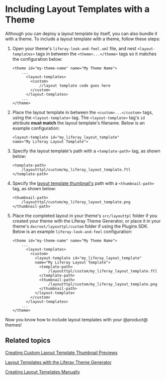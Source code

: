 # Including Layout Templates with a Theme [](id=including-layout-templates-with-a-theme)

Although you can deploy a layout template by itself, you can also bundle it with 
a theme. To include a layout template with a theme, follow these steps:

1.  Open your theme's `liferay-look-and-feel.xml` file, and nest 
    `<layout-templates>` tags in between the `<theme>...</theme>` tags so it 
    matches the configuration below:
    
        <theme id="my-theme-name" name="My Theme Name">
            ...
              <layout-templates>
                <custom>
                    //layout template code goes here
                </custom>
              </layout-templates>
            ...
        </theme>  
    
2.  Place the layout template in between the `<custom>...</custom>` tags, using 
    the `<layout-template>` tag. The `<layout-template>` tag's `id` attribute 
    **must match** the layout template's filename. Below is an example 
    configuration:
    
        <layout-template id="my_liferay_layout_template" 
        name="My Liferay Layout Template">
    
3.  Specify the layout template's path with a `<template-path>` tag, as shown 
    below:

        <template-path>
            /layoutttpl/custom/my_liferay_layout_template.ftl
        </template-path>
    
4.  Specify the 
    [layout template thumbnail's](/develop/tutorials/-/knowledge_base/7-1/creating-a-custom-thumbnail-for-your-layout-template) 
    path with a `<thumbnail-path>` tag, as shown below:

        <thumbnail-path>
            /layoutttpl/custom/my_liferay_layout_template.png
        </thumbnail-path>
    
5.  Place the completed layout in your theme's `src/layouttpl` folder if you 
    created your theme with the Liferay Theme Generator, or place it in your 
    theme's `docroot/layouttpl/custom` folder if using the Plugins SDK. Below is 
    an example `liferay-look-and-feel` configuration:

        <theme id="my-theme-name" name="My Theme Name">
            ...
              <layout-templates>
                <custom>
                  <layout-template id="my_liferay_layout_template" 
                  name="My Liferay Layout Template">
                    <template-path>
                        /layoutttpl/custom/my_liferay_layout_template.ftl
                    </template-path>
                    <thumbnail-path>
                        /layoutttpl/custom/my_liferay_layout_template.png
                    </thumbnail-path>
                  </layout-template>
                </custom>
              </layout-templates>
            ...
        </theme>

Now you know how to include layout templates with your @product@ themes!

## Related topics [](id=related-topics)

[Creating Custom Layout Template Thumbnail Previews](/develop/tutorials/-/knowledge_base/7-1/creating-custom-layout-template-thumbnail-previews)

[Layout Templates with the Liferay Theme Generator](/develop/tutorials/-/knowledge_base/7-1/creating-layout-templates-with-the-themes-generator)

[Creating Layout Templates Manually](/develop/tutorials/-/knowledge_base/7-1/creating-layout-templates-manually)
